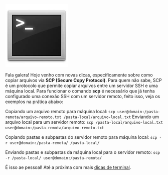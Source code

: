 ![Terminal Console Linux](images/terminal-console-linux.jpg)

Fala galera! Hoje venho com novas dicas, especificamente sobre como copiar arquivos via **SCP (Secure Copy Protocol)**. Para quem não sabe, SCP é um protocolo que permite copiar arquivos entre um servidor SSH e uma máquina local. Para funcionar o comando **scp** é necessário que já tenha configurado uma conexão SSH com um servidor remoto, feito isso, veja os exemplos na prática abaixo:

Copiando um arquivo remoto para máquina local:
`scp user@domain:/pasta-remota/arquivo-remoto.txt /pasta-local/arquivo-local.txt`
Enviando um arquivo local para um servidor remoto:
`scp /pasta-local/arquivo-local.txt user@domain:/pasta-remota/arquivo-remoto.txt`

Copiando pastas e subpastas do servidor remoto para máquina local:
`scp -r user@domain:/pasta-remota/ /pasta-local/`

Enviando pastas e subpastas da máquina local para o servidor remoto:
`scp -r /pasta-local/ user@domain:/pasta-remota/`

É isso ae pessoal! Até a próxima com mais [dicas de terminal](dicas-de-terminal "Dicas de terminal").